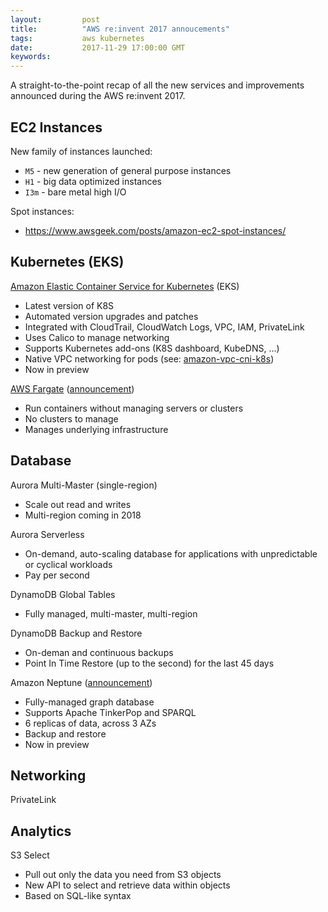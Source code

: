 ```yaml
---
layout:         post
title:          "AWS re:invent 2017 annoucements"
tags:           aws kubernetes
date:           2017-11-29 17:00:00 GMT
keywords:
---
```


A straight-to-the-point recap of all the new services and improvements announced during the AWS re:invent 2017.


## EC2 Instances

New family of instances launched:

- `M5` - new generation of general purpose instances
- `H1` - big data optimized instances
- `I3m` - bare metal high I/O

Spot instances:

- https://www.awsgeek.com/posts/amazon-ec2-spot-instances/


## Kubernetes (EKS)

[Amazon Elastic Container Service for Kubernetes](https://aws.amazon.com/eks/) (EKS)

- Latest version of K8S
- Automated version upgrades and patches
- Integrated with CloudTrail, CloudWatch Logs, VPC, IAM, PrivateLink
- Uses Calico to manage networking
- Supports Kubernetes add-ons (K8S dashboard, KubeDNS, ...)
- Native VPC networking for pods (see: [amazon-vpc-cni-k8s](https://github.com/aws/amazon-vpc-cni-k8s/))
- Now in preview

[AWS Fargate](https://aws.amazon.com/blogs/aws/aws-fargate/) ([announcement](https://aws.amazon.com/blogs/compute/aws-fargate-a-product-overview/))

- Run containers without managing servers or clusters
- No clusters to manage
- Manages underlying infrastructure

## Database

Aurora Multi-Master (single-region)

- Scale out read and writes
- Multi-region coming in 2018

Aurora Serverless

- On-demand, auto-scaling database for applications with unpredictable or cyclical workloads
- Pay per second

DynamoDB Global Tables

- Fully managed, multi-master, multi-region

DynamoDB Backup and Restore

- On-deman and continuous backups
- Point In Time Restore (up to the second) for the last 45 days

Amazon Neptune ([announcement](https://aws.amazon.com/blogs/aws/amazon-neptune-a-fully-managed-graph-database-service/))

- Fully-managed graph database
- Supports Apache TinkerPop and SPARQL
- 6 replicas of data, across 3 AZs
- Backup and restore
- Now in preview


## Networking

PrivateLink


## Analytics

S3 Select

- Pull out only the data you need from S3 objects
- New API to select and retrieve data within objects
- Based on SQL-like syntax

